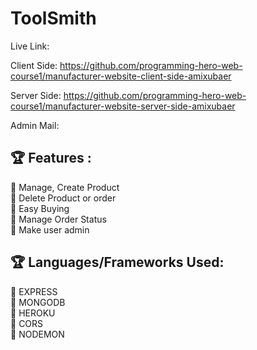# ToolSmith

Live Link: 

Client Side:
https://github.com/programming-hero-web-course1/manufacturer-website-client-side-amixubaer

Server Side: 
https://github.com/programming-hero-web-course1/manufacturer-website-server-side-amixubaer

Admin Mail: 


## 🏆 Features :

📘 Manage, Create Product <br/>
📘 Delete Product or order <br/>
📘 Easy Buying <br/>
📘 Manage Order Status <br/>
📘 Make user admin <br/>

## 🏆 Languages/Frameworks Used:

🍧 EXPRESS <br/>
🍧 MONGODB <br/>
🍧 HEROKU <br/>
🍧 CORS <br/>
🍧 NODEMON <br/>